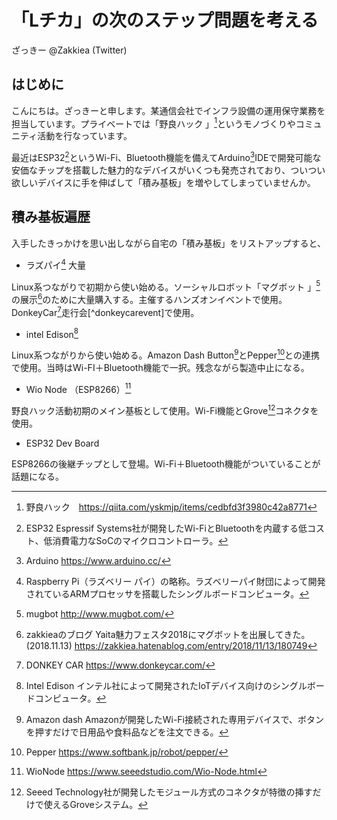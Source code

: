 # 「Lチカ」の次のステップ問題を考える

ざっきー
@Zakkiea (Twitter)

## はじめに
こんにちは。ざっきーと申します。某通信会社でインフラ設備の運用保守業務を担当しています。プライベートでは「野良ハック 」[^norahack]というモノづくりやコミュニティ活動を行なっています。

最近はESP32[^ESP32]というWi-Fi、Bluetooth機能を備えてArduino[^Arduino]IDEで開発可能な安価なチップを搭載した魅力的なデバイスがいくつも発売されており、ついつい欲しいデバイスに手を伸ばして「積み基板」を増やしてしまっていませんか。

## 積み基板遍歴
入手したきっかけを思い出しながら自宅の「積み基板」をリストアップすると、

* ラズパイ[^rasPi] 大量

Linux系つながりで初期から使い始める。ソーシャルロボット「マグボット 」[^mugbot]の展示[^blog]のために大量購入する。主催するハンズオンイベントで使用。DonkeyCar[^donkeycar]走行会[^donkeycarevent]で使用。

* intel Edison[^intelEdison]

Linux系つながりから使い始める。Amazon Dash Button[^amazonDash]とPepper[^pepper]との連携で使用。当時はWi-FI＋Bluetooth機能で一択。残念ながら製造中止になる。

* Wio Node （ESP8266）[^wioNode]

野良ハック活動初期のメイン基板として使用。Wi-Fi機能とGrove[^Grove]コネクタを使用。

* ESP32 Dev Board

ESP8266の後継チップとして登場。Wi-Fi＋Bluetooth機能がついていることが話題になる。


[^norahack]: 野良ハック　https://qiita.com/yskmjp/items/cedbfd3f3980c42a8771
[^ESP32]: ESP32 Espressif Systems社が開発したWi-FiとBluetoothを内蔵する低コスト、低消費電力なSoCのマイクロコントローラ。
[^Arduino]: Arduino https://www.arduino.cc/
[^rasPi]: Raspberry Pi（ラズベリー パイ）の略称。ラズベリーパイ財団によって開発されているARMプロセッサを搭載したシングルボードコンピュータ。
[^mugbot]: mugbot http://www.mugbot.com/
[^blog]: zakkieaのブログ Yaita魅力フェスタ2018にマグボットを出展してきた。(2018.11.13) https://zakkiea.hatenablog.com/entry/2018/11/13/180749
[^donkeycar]: DONKEY CAR https://www.donkeycar.com/
[^donkyecarevent]:　【MFT2019前夜】AIロボットカー走行会！ https://jsjug.connpass.com/event/140601/
[^intelEdison]: Intel Edison インテル社によって開発されたIoTデバイス向けのシングルボードコンピュータ。
[^amazonDash]: Amazon dash Amazonが開発したWi-Fi接続された専用デバイスで、ボタンを押すだけで日用品や食料品などを注文できる。
[^pepper]: Pepper https://www.softbank.jp/robot/pepper/
[^wioNode]: WioNode https://www.seeedstudio.com/Wio-Node.html
[^Grove]: Seeed Technology社が開発したモジュール方式のコネクタが特徴の挿すだけで使えるGroveシステム。